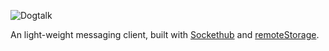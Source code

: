 ![Dogtalk](http://sockethub.org/img/dogtalk-logo.svg)

An light-weight messaging client, built with [Sockethub](http://sockethub.org) and [remoteStorage](http://remotestorage.io).

